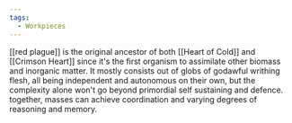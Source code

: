```yaml
---
tags:
  - Workpieces
---
```

[[red plague]] is the original ancestor of both [[Heart of Cold]] and [[Crimson Heart]] since it's the first organism to assimilate other biomass and inorganic matter. 
It mostly consists out of globs of godawful writhing flesh, all being independent and autonomous on their own, but the complexity alone won't go beyond primordial self sustaining and defence. 
together, masses can achieve coordination and varying degrees of reasoning and memory.